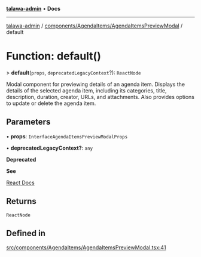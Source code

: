 [**talawa-admin**](../../../../README.md) • **Docs**

***

[talawa-admin](../../../../modules.md) / [components/AgendaItems/AgendaItemsPreviewModal](../README.md) / default

# Function: default()

\> **default**(`props`, `deprecatedLegacyContext`?): `ReactNode`

Modal component for previewing details of an agenda item.
Displays the details of the selected agenda item, including its categories, title, description, duration, creator, URLs, and attachments.
Also provides options to update or delete the agenda item.

## Parameters

• **props**: `InterfaceAgendaItemsPreviewModalProps`

• **deprecatedLegacyContext?**: `any`

**Deprecated**

**See**

[React Docs](https://legacy.reactjs.org/docs/legacy-context.html#referencing-context-in-lifecycle-methods)

## Returns

`ReactNode`

## Defined in

[src/components/AgendaItems/AgendaItemsPreviewModal.tsx:41](https://github.com/PalisadoesFoundation/talawa-admin/blob/7496bb3a4c3730e7e3caee73f8bf91c3031e4ae6/src/components/AgendaItems/AgendaItemsPreviewModal.tsx#L41)
